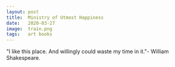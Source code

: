 ```yaml
---
layout: post
title:  Ministry of Utmost Happiness
date:   2020-03-27
image:  train.png
tags:   art books 
---
```

"I like this place. And willingly could waste my time in it."- William Shakespeare.

